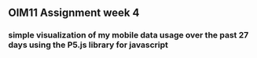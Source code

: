 ## OIM11 Assignment week 4

### simple visualization of my mobile data usage over the past 27 days using the P5.js library for javascript